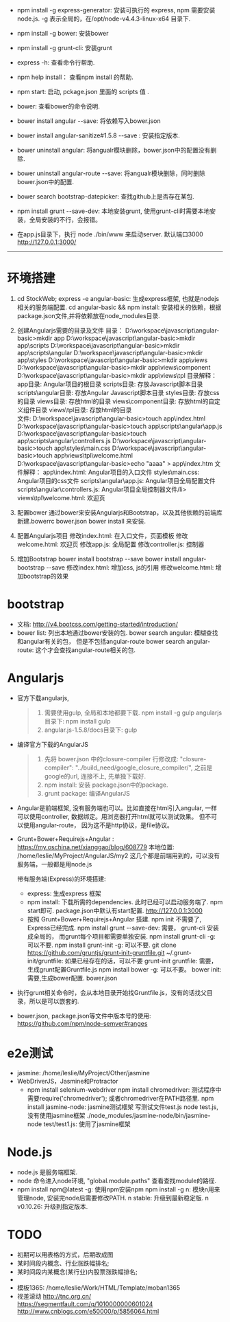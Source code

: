 * npm install -g express-generator:  安装可执行的 express,  npm 需要安装node.js. -g 表示全局的，在/opt/node-v4.4.3-linux-x64 目录下.
* npm install -g bower: 安装bower
* npm install -g grunt-cli: 安装grunt
* express -h:  查看命令行帮助.
* npm help install：  查看npm install 的帮助.
* npm start:  启动, pckage.json 里面的 scripts 值 .

* bower:  查看bower的命令说明.
* bower install angular --save: 将依赖写入bower.json
* bower install angular-sanitize#1.5.8 --save : 安装指定版本.
* bower uninstall angular: 将angualr模块删除，bower.json中的配置没有删除.
* bower uninstall angular-route --save:  将angualr模块删除，同时删除bower.json中的配置.
* bower search bootstrap-datepicker: 查找github上是否存在某包.

* npm install grunt --save-dev:  本地安装grunt, 使用grunt-cli时需要本地安装，全局安装的不行，会报错。

* 在app.js目录下，执行 node ./bin/www 来启动server. 默认端口3000   http://127.0.0.1:3000/
---------------------------

# 环境搭建
1. cd StockWeb;  express -e angular-basic:  生成express框架, 也就是nodejs相关的服务端配置.
cd angular-basic && npm install: 安装相关的依赖，根据package.json文件,并将依赖放在node_modules目录.

2. 创建Angularjs需要的目录及文件
目录：
D:\workspace\javascript\angular-basic>mkdir app
D:\workspace\javascript\angular-basic>mkdir app\scripts
D:\workspace\javascript\angular-basic>mkdir app\scripts\angular
D:\workspace\javascript\angular-basic>mkdir app\styles
D:\workspace\javascript\angular-basic>mkdir app\views
D:\workspace\javascript\angular-basic>mkdir app\views\component
D:\workspace\javascript\angular-basic>mkdir app\views\tpl
目录解释：
app目录: Angular项目的根目录
scripts目录: 存放Javascript脚本目录
scripts\angular目录: 存放Angular Javascript脚本目录
styles目录: 存放css的目录
views目录: 存放html的目录
views\component目录: 存放html的自定义组件目录
views\tpl目录: 存放html的目录 <br/>
文件:
D:\workspace\javascript\angular-basic>touch app\index.html
D:\workspace\javascript\angular-basic>touch app\scripts\angular\app.js
D:\workspace\javascript\angular-basic>touch app\scripts\angular\controllers.js
D:\workspace\javascript\angular-basic>touch app\styles\main.css
D:\workspace\javascript\angular-basic>touch app\views\tpl\welcome.html
D:\workspace\javascript\angular-basic>echo "aaaa" > app\index.htm
文件解释：
app\index.html: Angular项目的入口文件
styles\main.css: Angular项目的css文件
scripts\angular\app.js: Angular项目全局配置文件
scripts\angular\controllers.js: Angular项目全局控制器文件/li>
views\tpl\welcome.html: 欢迎页

3. 配置bower
通过bower来安装Angularjs和Bootstrap，以及其他依赖的前端库
新建.bowerrc  bower.json
bower install 来安装.

4. 配置Angularjs项目
修改index.html: 在入口文件，页面模板
修改welcome.html: 欢迎页
修改app.js: 全局配置
修改controller.js: 控制器

5. 增加Bootstrap
bower install bootstrap --save
bower install angular-bootstrap --save
修改index.html: 增加css, js的引用
修改welcome.html: 增加bootstrap的效果


# bootstrap
* 文档: http://v4.bootcss.com/getting-started/introduction/
* bower list: 列出本地通过bower安装的包.
  bower search angular: 模糊查找和angular有关的包， 但是不包括angular-route
  bower search angular-route: 这个才会查找angular-route相关的包.

# Angularjs
* 官方下载angularjs, 
   > 1. 需要使用gulp, 全局和本地都要下载. npm install -g gulp    angularjs目录下: npm install gulp
   > 2. angular.js-1.5.8/docs目录下:  gulp
   
* 编译官方下载的AngularJS
   > 1. 先将 bower.json 中的closure-compiler 行修改成: "closure-compiler": "../build_need/google_closure_compiler/", 之前是google的url, 连接不上, 先单独下载好.
   > 2. npm install: 安装 package.json中的package.
   > 3. grunt package: 编译AngularJS

* Angular是前端框架, 没有服务端也可以。比如直接在html引入angular, 一样可以使用controller, 数据绑定。用浏览器打开html就可以测试效果。 但不可以使用angular-route， 因为这不是http协议，是file协议。

* Grunt+Bower+Requirejs+Angular : https://my.oschina.net/xianggao/blog/608779
  本地位置: /home/leslie/MyProject/AngularJS/my2
  这几个都是前端用到的，可以没有服务端，一般都是用node.js

  带有服务端(Express)的环境搭建: 
  * express: 生成express 框架
  * npm install: 下载所需的dependencies. 此时已经可以启动服务端了. npm start即可. package.json中默认有start配置.
                  http://127.0.0.1:3000
  * 按照 Grunt+Bower+Requirejs+Angular 搭建. 
    npm init 不需要了, Express已经完成.
    npm install grunt --save-dev: 需要， grunt-cli 安装成全局的， 而grunt每个项目都需要单独安装.
    npm install grunt-cli -g: 可以不要.
    npm install grunt-init -g: 可以不要.
    git clone https://github.com/gruntjs/grunt-init-gruntfile.git ~/.grunt-init/gruntfile: 如果已经存在的话，可以不要
    grunt-init gruntfile: 需要，生成grunt配置Gruntfile.js
    npm install bower -g: 可以不要。
    bower init: 需要,生成bower配置. bower.json
  
* 执行grunt相关命令时，会从本地目录开始找Gruntfile.js，没有的话找父目录，所以是可以嵌套的.

* bower.json, package.json等文件中版本号的使用: https://github.com/npm/node-semver#ranges

# e2e测试
* jasmine: /home/leslie/MyProject/Other/jasmine
* WebDriverJS，Jasmine和Protractor
  * npm install selenium-webdriver
    npm install chromedriver: 测试程序中需要require('chromedriver'); 或者chromedriver在PATH路径里.
    npm install jasmine-node: jasmine测试框架
    写测试文件test.js
   node test.js,没有使用jasmine框架
   ./node_modules/jasmine-node/bin/jasmine-node test/test1.js: 使用了jasmine框架



# Node.js
* node.js 是服务端框架.
* node 命令进入node环境,  "global.module.paths" 查看查找module的路径.
* npm install npm@latest -g: 使用npm安装npm
  npm install -g n:  模块n用来管理node, 安装完node后需要修改PATH.
  n stable: 升级到最新稳定版.
  n v0.10.26: 升级到指定版本.



# TODO
* 初期可以用表格的方式，后期改成图
* 某时间段内概念、行业涨跌幅排名;
* 某时间段内某概念(某行业)内股票涨跌幅排名;
* 
* 模板1365: /home/leslie/Work/HTML/Template/moban1365
* 视差滚动
http://tnc.org.cn/
https://segmentfault.com/q/1010000000601024
http://www.cnblogs.com/e50000/p/5856064.html
